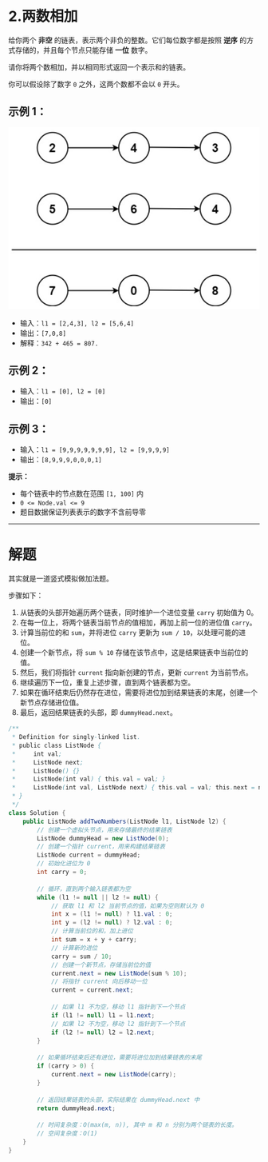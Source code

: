 # 2.两数相加

给你两个 **非空** 的链表，表示两个非负的整数。它们每位数字都是按照 **逆序** 的方式存储的，并且每个节点只能存储 **一位** 数字。

请你将两个数相加，并以相同形式返回一个表示和的链表。

你可以假设除了数字 `0` 之外，这两个数都不会以 `0` 开头。

## 示例 1：

![image-20231106141128423](images/0002-add-two-numbers/image-20231106141128423.png)

- 输入：`l1 = [2,4,3], l2 = [5,6,4]`
- 输出：`[7,0,8]`
- 解释：`342 + 465 = 807.`

## 示例 2：


- 输入：`l1 = [0], l2 = [0]`
- 输出：`[0]`

## 示例 3：


- 输入：`l1 = [9,9,9,9,9,9,9], l2 = [9,9,9,9]`
- 输出：`[8,9,9,9,0,0,0,1]`

**提示：**

- 每个链表中的节点数在范围 `[1, 100]` 内
- `0 <= Node.val <= 9`
- 题目数据保证列表表示的数字不含前导零

---

# 解题

其实就是一道竖式模拟做加法题。

步骤如下：

1. 从链表的头部开始遍历两个链表，同时维护一个进位变量 `carry` 初始值为 0。
2. 在每一位上，将两个链表当前节点的值相加，再加上前一位的进位值 `carry`。
3. 计算当前位的和 `sum`，并将进位 `carry` 更新为 `sum / 10`，以处理可能的进位。
4. 创建一个新节点，将 `sum % 10` 存储在该节点中，这是结果链表中当前位的值。
5. 然后，我们将指针 `current` 指向新创建的节点，更新 `current` 为当前节点。
6. 继续遍历下一位，重复上述步骤，直到两个链表都为空。
7. 如果在循环结束后仍然存在进位，需要将进位加到结果链表的末尾，创建一个新节点存储进位值。
8. 最后，返回结果链表的头部，即 `dummyHead.next`。

```java
/**
 * Definition for singly-linked list.
 * public class ListNode {
 *     int val;
 *     ListNode next;
 *     ListNode() {}
 *     ListNode(int val) { this.val = val; }
 *     ListNode(int val, ListNode next) { this.val = val; this.next = next; }
 * }
 */
class Solution {
    public ListNode addTwoNumbers(ListNode l1, ListNode l2) {
        // 创建一个虚拟头节点，用来存储最终的结果链表
        ListNode dummyHead = new ListNode(0);
        // 创建一个指针 current，用来构建结果链表
        ListNode current = dummyHead;
        // 初始化进位为 0
        int carry = 0;

        // 循环，直到两个输入链表都为空
        while (l1 != null || l2 != null) {
            // 获取 l1 和 l2 当前节点的值，如果为空则默认为 0
            int x = (l1 != null) ? l1.val : 0;
            int y = (l2 != null) ? l2.val : 0;
            // 计算当前位的和，加上进位
            int sum = x + y + carry;
            // 计算新的进位
            carry = sum / 10;
            // 创建一个新节点，存储当前位的值
            current.next = new ListNode(sum % 10);
            // 将指针 current 向后移动一位
            current = current.next;

            // 如果 l1 不为空，移动 l1 指针到下一个节点
            if (l1 != null) l1 = l1.next;
            // 如果 l2 不为空，移动 l2 指针到下一个节点
            if (l2 != null) l2 = l2.next;
        }

        // 如果循环结束后还有进位，需要将进位加到结果链表的末尾
        if (carry > 0) {
            current.next = new ListNode(carry);
        }

        // 返回结果链表的头部，实际结果在 dummyHead.next 中
        return dummyHead.next;
        
        // 时间复杂度：O(max(m, n)), 其中 m 和 n 分别为两个链表的长度。
        // 空间复杂度：O(1)
    }
}
```

